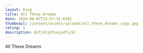 ```yaml
---
layout: blog
title: All These Dreams
date: 2020-08-07T23:57:32.639Z
thumbnail: /content/assets/uploads/all_these_dreams_copy.jpg
rating: 1
description: dsfjdsjdfsajadfsjkl
---
```

All These Dreams